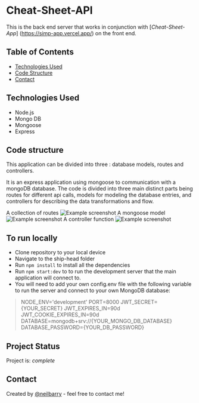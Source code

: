 # Cheat-Sheet-API

This is the back end server that works in conjunction with [_Cheat-Sheet-App_] (https://simp-app.vercel.app/) on the front end.

## Table of Contents

- [Technologies Used](#technologies-used)
- [Code Structure](#code-structure)
- [Contact](#contact)

## Technologies Used

- Node.js
- Mongo DB
- Mongoose
- Express

## Code structure

This application can be divided into three : database models, routes and controllers.

It is an express application using mongoose to communication with a mongoDB database. The code is divided into three main distinct parts being routes for different api calls, models for modeling the database entries, and controllers for describing the data transformations and flow.

A collection of routes
![Example screenshot](https://i.imgur.com/rr1usYn.png)
A mongoose model
![Example screenshot](https://i.imgur.com/3HAvOIy.png)
A controller function
![Example screenshot](https://i.imgur.com/PcGG9gK.png)

## To run locally

- Clone repository to your local device
- Navigate to the ship-head folder
- Run `npm install` to install all the dependencies
- Run `npm start:dev` to to run the development server that the main application will connect to.
- You will need to add your own config.env file with the following variable to run the server and connect to your own MongoDB database:

> NODE_ENV='development'
> PORT=8000
> JWT_SECRET={YOUR_SECRET}
> JWT_EXPIRES_IN=90d
> JWT_COOKIE_EXPIRES_IN=90d
> DATABASE=mongodb+srv://{YOUR_MONGO_DB_DATABASE}
> DATABASE_PASSWORD={YOUR_DB_PASSWORD}

## Project Status

Project is: _complete_

## Contact

Created by [@neilbarry](https://www.neilbarry.com/) - feel free to contact me!
